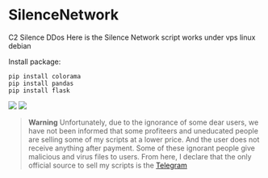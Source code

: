 # SilenceNetwork
C2 Silence DDos 
Here is the Silence Network script works under vps linux debian

Install package:
```
pip install colorama
pip install pandas
pip install flask
````
![](https://github.com/TryWarzFiles/C2-Silence/blob/main/silence.PNG)
![](https://github.com/TryWarzFiles/C2-Silence/silence.PNG)

> **Warning**
> Unfortunately, due to the ignorance of some dear users, we have not been informed that some profiteers and uneducated people are selling some of my scripts at a lower price. And the user does not receive anything after payment. Some of these ignorant people give malicious and virus files to users. From here, I declare that the only official source to sell my scripts is the [Telegram]()
